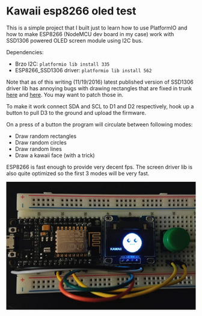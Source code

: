 # Kawaii esp8266 oled test

This is a simple project that I built just to learn how to use PlatformIO and
how to make ESP8266 (NodeMCU dev board in my case) work with SSD1306 powered
OLED screen module using I2C bus.

Dependencies:
* Brzo I2C: `platformio lib install 335`
* ESP8266_SSD1306 driver: `platformio lib install 562`

Note that as of this writing (11/19/2016) latest published version of SSD1306
driver lib has annoying bugs with drawing rectangles that are fixed in trunk [here](https://github.com/squix78/esp8266-oled-ssd1306/commit/3759e51365fadb78955811457295d8b82f90680a)
and [here](https://github.com/squix78/esp8266-oled-ssd1306/commit/abd5e8e57f1b57e43074e44e9ec34a7585d97f15).
You may want to patch those in.

To make it work connect SDA and SCL to D1 and D2 respectively, hook up a button
to pull D3 to the ground and upload the firmware.

On a press of a button the program will circulate between following modes:
* Draw random rectangles
* Draw random circles
* Draw random lines
* Draw a kawaii face (with a trick)

ESP8266 is fast enough to provide very decent fps. The screen driver lib is also
quite optimized so the first 3 modes will be very fast.

![Picture of a kawaii face](https://raw.githubusercontent.com/qu1ck/nodemcu_kawaii_oled_test/master/resources/demo1.jpg)
